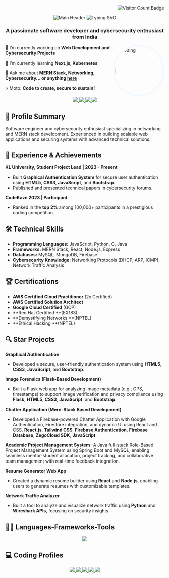 <p align="right">
    <img src="https://visitor-badge.laobi.icu/badge?page_id=kowshike.kowshike" alt="Visitor Count Badge"/>
</p>
<p align="center">
  <img src="./mainhead.gif" alt="Main Header">
  <img src="https://readme-typing-svg.herokuapp.com/?font=Righteous&size=35&center=true&vCenter=true&width=500&height=70&duration=4000&lines=Hi+There!+👋;+I'm+KOWSHIK+EMMADISETTY!;" alt="Typing SVG">
</p>

<h3 align="center">A passionate software developer and cybersecurity enthusiast from India</h3>

<div>
  <img align="right" alt="Coding" width="150" height="150" style="border: 4px solid aliceblue; padding: 2px; border-radius:50%;" src="./kowshik.png">
  <div>
  
🔭 I’m currently working on **Web Development and Cybersecurity Projects**

🌱 I’m currently learning **Next.js, Kubernetes**

💬 Ask me about **MERN Stack, Networking, Cybersecurity... or anything [here](https://github.com/kowshike/kowshike/issues)**

⚡ Moto: **Code to create, secure to sustain!**

  </div>
</div>

<div align="center"> 
  <a href="mailto:kowshikemmadisetty@gmail.com">
    <img src="https://img.shields.io/badge/Gmail-333333?style=for-the-badge&logo=gmail&logoColor=red" />
  </a>
  <a href="https://linkedin.com/in/kowshik-emmadisetty" target="_blank">
    <img src="https://img.shields.io/badge/LinkedIn-0077B5?style=for-the-badge&logo=linkedin&logoColor=white" />
  </a>
  <a href="https://portfolio-kowshik.netlify.app" target="_blank">
     <img src="https://img.shields.io/badge/Portfolio-FF5722?style=for-the-badge&logo=todoist&logoColor=white" />
  </a>
  <a href="/resume.pdf">
     <img src="https://img.shields.io/badge/View%20Resume-PDF-red?style=for-the-badge&logo=adobeacrobatreader" />
  </a>
</div>

## 📝 Profile Summary

Software engineer and cybersecurity enthusiast specializing in networking and MERN stack development. Experienced in building scalable web applications and securing systems with advanced technical solutions.

## 💼 Experience & Achievements

**KL University, Student Project Lead | 2023 - Present**

- Built **Graphical Authentication System** for secure user authentication using **HTML5**, **CSS3**, **JavaScript**, and **Bootstrap**.
- Published and presented technical papers in cybersecurity forums.

**CodeKaze 2023 | Participant**

- Ranked in the **top 2%** among 100,000+ participants in a prestigious coding competition.

## 🛠️ Technical Skills

- **Programming Languages:** JavaScript, Python, C, Java
- **Frameworks:** MERN Stack, React, Node.js, Express
- **Databases:** MySQL, MongoDB, Firebase
- **Cybersecurity Knowledge:** Networking Protocols (DHCP, ARP, ICMP), Network Traffic Analysis

## 🏆 Certifications

- **AWS Certified Cloud Practitioner** (2x Certified)
- **AWS Certified Solution Architect**
- **Google Cloud Certified** (GCP)
- **Red Hat Certified **(EX183)
- **Demystifying Networks **(NPTEL)
- **Ethical Hacking **(NPTEL)

## 🔍 Star Projects

**Graphical Authentication**

- Developed a secure, user-friendly authentication system using **HTML5**, **CSS3**, **JavaScript**, and **Bootstrap**.

**Image Forensics (Flask-Based Development)**

- Built a Flask web app for analyzing image metadata (e.g., GPS, timestamps) to support image verification and privacy compliance using **Flask**, **HTML5**, **CSS3**, **JavaScript**, and **Bootstrap**.

**Chatter Application  (Mern-Stack Based Development)**

- Developed a Firebase-powered Chatter Application with Google Authentication, Firestore integration, and dynamic UI using React and CSS.  **React.js**, **Tailwind CSS**, **Firebase Authentication**, **Firebase Database**, **ZegoCloud SDK**, **JavaScript**.

**Academic Project Management System**
-A Java full-stack Role-Based Project Management System using Spring Boot and MySQL, enabling seamless mentor-student allocation, project tracking, and collaborative team management with real-time feedback integration.
  
**Resume Generator Web App**

- Created a dynamic resume builder using **React** and **Node.js**, enabling users to generate resumes with customizable templates.

**Network Traffic Analyzer**

- Built a tool to analyze and visualize network traffic using **Python** and **Wireshark APIs**, focusing on security insights.

<h2>🧑‍💻 Languages-Frameworks-Tools</h2>
<div align="center">
    <img src="https://skillicons.dev/icons?i=react,bootstrap,html,css,vscode,github,nodejs,python,mongodb,mysql,java,tailwind,firebase" />
</div>

## 💻 Coding Profiles

<p align="center">
  <p align="center">
  <a href="https://leetcode.com/kowshikemmadisetty/">
    <img src="https://img.shields.io/badge/LeetCode-FFA116?style=for-the-badge&logo=leetcode&logoColor=white" />
  </a>
  <a href="https://github.com/kowshike">
    <img src="https://img.shields.io/badge/GitHub-181717?style=for-the-badge&logo=github&logoColor=white" />
  </a>
  <a href="[https://www.codechef.com/users/kowshikemmadisetty](https://www.codechef.com/users/klu_2100031921)">
    <img src="https://img.shields.io/badge/CodeChef-5B4638?style=for-the-badge&logo=codechef&logoColor=white" />
  </a>
  <a href="[https://codeforces.com/profile/kowshikemmadisett](https://codeforces.com/profile/Kowshik.Emmadisetty)y">
    <img src="https://img.shields.io/badge/CodeForces-1F8ACB?style=for-the-badge&logo=codeforces&logoColor=white" />
  </a>
  <a href="https://atcoder.jp/users/klu2100031921">
    <img src="https://img.shields.io/badge/AtCoder-00A9E0?style=for-the-badge&logo=atcoder&logoColor=white" />
  </a>
</p>

</p>
